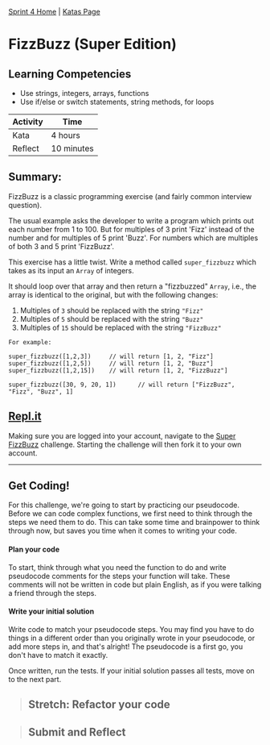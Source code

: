 [Sprint 4 Home](../README.md) | [Katas Page](../js-katas.md)

# FizzBuzz (Super Edition)

## Learning Competencies
- Use strings, integers, arrays, functions
- Use if/else or switch statements, string methods, for loops

Activity | Time|
------------|----------|
Kata | 4 hours
Reflect | 10 minutes

## Summary:
FizzBuzz is a classic programming exercise (and fairly common interview question).

The usual example asks the developer to write a program which prints out each number from 1 to 100.  But for multiples of 3 print 'Fizz' instead of the number and for multiples of 5 print 'Buzz'.  For numbers which are multiples of both 3 and 5 print 'FizzBuzz'.

This exercise has a little twist.  Write a method called `super_fizzbuzz` which takes as its input an `Array` of integers.

It should loop over that array and then return a "fizzbuzzed" `Array`, i.e., the array is identical to the original, but with the following changes:

1. Multiples of `3` should be replaced with the string `"Fizz"`
2. Multiples of `5` should be replaced with the string `"Buzz"`
3. Multiples of `15` should be replaced with the string `"FizzBuzz"`
```
For example:

super_fizzbuzz([1,2,3])     // will return [1, 2, "Fizz"]
super_fizzbuzz([1,2,5])     // will return [1, 2, "Buzz"]
super_fizzbuzz([1,2,15])    // will return [1, 2, "FizzBuzz"]

super_fizzbuzz([30, 9, 20, 1])      // will return ["FizzBuzz", "Fizz", "Buzz", 1]
```

## [Repl.it](https://repl.it/@devacademy)
Making sure you are logged into your account, navigate to the [Super FizzBuzz](https://repl.it/@devacademy/Super-FizzBuzz) challenge. Starting the challenge will then fork it to your own account.

---

## Get Coding!
For this challenge, we're going to start by practicing our pseudocode. Before we can code complex functions, we first need to think through the steps we need them to do. This can take some time and brainpower to think through now, but saves you time when it comes to writing your code.

#### Plan your code
To start, think through what you need the function to do and write pseudocode comments for the steps your function will take. These comments will not be written in code but plain English, as if you were talking a friend through the steps.

#### Write your initial solution
Write code to match your pseudocode steps. You may find you have to do things in a different order than you originally wrote in your pseudocode, or add more steps in, and that's alright! The pseudocode is a first go, you don't have to match it exactly.

Once written, run the tests. If your initial solution passes all tests, move on to the next part.

>## Stretch: Refactor your code

>## Submit and Reflect